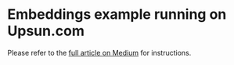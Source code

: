 # Embeddings example running on Upsun.com

Please refer to the [full article on Medium](https://stories.guillaume.id/deploy-a-product-recommendation-app-on-upsun-that-leverages-embeddings-and-llms-5380fcd25589) for instructions.